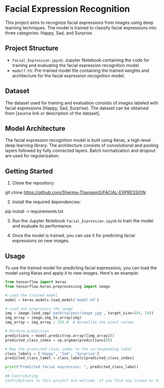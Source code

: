 # Facial Expression Recognition

This project aims to recognize facial expressions from images using deep learning techniques. The model is trained to classify facial expressions into three categories: Happy, Sad, and Surprise.

## Project Structure

- `Facial_Expression.ipynb`: Jupyter Notebook containing the code for training and evaluating the facial expression recognition model.
- `model7.h5`: Pre-trained model file containing the trained weights and architecture for the facial expression recognition model.

## Dataset

The dataset used for training and evaluation consists of images labeled with facial expressions (Happy, Sad, Surprise). The dataset can be obtained from [source link or description of the dataset].

## Model Architecture

The facial expression recognition model is built using Keras, a high-level deep learning library. The architecture consists of convolutional and pooling layers followed by fully connected layers. Batch normalization and dropout are used for regularization.

## Getting Started

1. Clone the repository:

git clone  https://github.com/Sherma-ThangamS/FACIAL-EXPRESSION


2. Install the required dependencies:

pip install -r requirements.txt


3. Run the Jupyter Notebook `Facial_Expression.ipynb` to train the model and evaluate its performance.

4. Once the model is trained, you can use it for predicting facial expressions on new images.

## Usage

To use the trained model for predicting facial expressions, you can load the model using Keras and apply it to new images. Here's an example:

```python
from tensorflow import keras
from tensorflow.keras.preprocessing import image

# Load the trained model
model = keras.models.load_model('model.h5')

# Load and preprocess the image
img = image.load_img('path/to/your/image.jpg', target_size=(84, 76))
img_array = image.img_to_array(img)
img_array = img_array / 255.0  # Normalize the pixel values

# Perform prediction
predictions = model.predict(np.array([img_array]))
predicted_class_index = np.argmax(predictions[0])

# Map the predicted class index to the corresponding label
class_labels = ['Happy', 'Sad', 'Surprise']
predicted_class_label = class_labels[predicted_class_index]

print("Predicted facial expression: ", predicted_class_label)
'''
## Contributing
Contributions to this project are welcome. If you find any issues or have suggestions for improvements, feel free to open an issue or submit a pull request.
